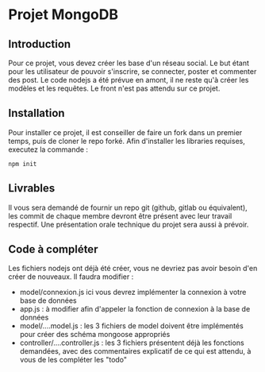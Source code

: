 # Projet MongoDB
## Introduction
Pour ce projet, vous devez créer les base d'un réseau social. Le but étant pour les utilisateur de pouvoir s'inscrire, se connecter, poster et commenter des post.
Le code nodejs a été prévue en amont, il ne reste qu'à créer les modèles et les requêtes. Le front n'est pas attendu sur ce projet.

## Installation
Pour installer ce projet, il est conseiller de faire un fork dans un premier temps, puis de cloner le repo forké.
Afin d'installer les libraries requises, executez la commande :

    npm init 



## Livrables
Il vous sera demandé de fournir un repo git (github, gitlab ou équivalent), les commit de chaque membre devront être présent avec leur travail respectif.
Une présentation orale technique du projet sera aussi à prévoir.

## Code  à compléter
Les fichiers nodejs ont déjà été créer, vous ne devriez pas avoir besoin d'en créer de nouveaux.
Il faudra modifier :
 - model/connexion.js ici vous devrez implémenter la connexion à votre base de données
 - app.js : à modifier afin d'appeler la fonction de connexion à la base de données
 - model/....model.js : les 3 fichiers de model doivent être implémentés pour créer des schéma mongoose appropriés
 - controller/....controller.js : les 3 fichiers présentent déjà les fonctions demandées, avec des commentaires explicatif de ce qui est attendu, à vous de les compléter les "todo"
